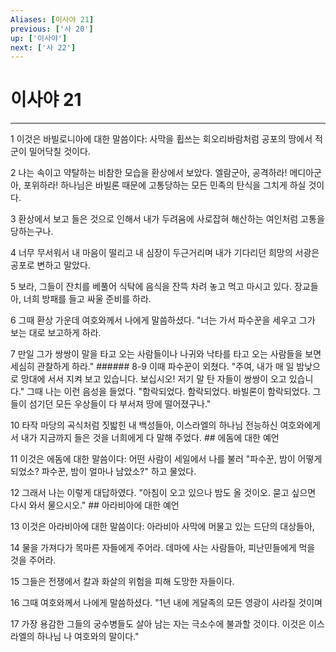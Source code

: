 ```yaml
---
Aliases: [이사야 21]
previous: ['사 20']
up: ['이사야']
next: ['사 22']
---
```

# 이사야 21

***


1 이것은 바빌로니아에 대한 말씀이다: 사막을 휩쓰는 회오리바람처럼 공포의 땅에서 적군이 밀어닥칠 것이다. 

2 나는 속이고 약탈하는 비참한 모습을 환상에서 보았다. 엘람군아, 공격하라! 메디아군아, 포위하라! 하나님은 바빌론 때문에 고통당하는 모든 민족의 탄식을 그치게 하실 것이다. 

3 환상에서 보고 들은 것으로 인해서 내가 두려움에 사로잡혀 해산하는 여인처럼 고통을 당하는구나. 

4 너무 무서워서 내 마음이 떨리고 내 심장이 두근거리며 내가 기다리던 희망의 서광은 공포로 변하고 말았다. 

5 보라, 그들이 잔치를 베풀어 식탁에 음식을 잔뜩 차려 놓고 먹고 마시고 있다. 장교들아, 너희 방패를 들고 싸울 준비를 하라. 

6 그때 환상 가운데 여호와께서 나에게 말씀하셨다. "너는 가서 파수꾼을 세우고 그가 보는 대로 보고하게 하라. 

7 만일 그가 쌍쌍이 말을 타고 오는 사람들이나 나귀와 낙타를 타고 오는 사람들을 보면 세심히 관찰하게 하라." ###### 8-9 이때 파수꾼이 외쳤다. "주여, 내가 매 일 밤낮으로 망대에 서서 지켜 보고 있습니다. 보십시오! 저기 말 탄 자들이 쌍쌍이 오고 있습니다." 그때 나는 이런 음성을 들었다. "함락되었다. 함락되었다. 바빌론이 함락되었다. 그들이 섬기던 모든 우상들이 다 부서져 땅에 떨어졌구나." 

10 타작 마당의 곡식처럼 짓밟힌 내 백성들아, 이스라엘의 하나님 전능하신 여호와에게서 내가 지금까지 들은 것을 너희에게 다 말해 주었다. ## 에돔에 대한 예언 

11 이것은 에돔에 대한 말씀이다: 어떤 사람이 세일에서 나를 불러 "파수꾼, 밤이 어떻게 되었소? 파수꾼, 밤이 얼마나 남았소?" 하고 물었다. 

12 그래서 나는 이렇게 대답하였다. "아침이 오고 있으나 밤도 올 것이오. 묻고 싶으면 다시 와서 물으시오." ## 아라비아에 대한 예언 

13 이것은 아라비아에 대한 말씀이다: 아라비아 사막에 머물고 있는 드단의 대상들아, 

14 물을 가져다가 목마른 자들에게 주어라. 데마에 사는 사람들아, 피난민들에게 먹을 것을 주어라. 

15 그들은 전쟁에서 칼과 화살의 위험을 피해 도망한 자들이다. 

16 그때 여호와께서 나에게 말씀하셨다. "1년 내에 게달족의 모든 영광이 사라질 것이며 

17 가장 용감한 그들의 궁수병들도 살아 남는 자는 극소수에 불과할 것이다. 이것은 이스라엘의 하나님 나 여호와의 말이다."
